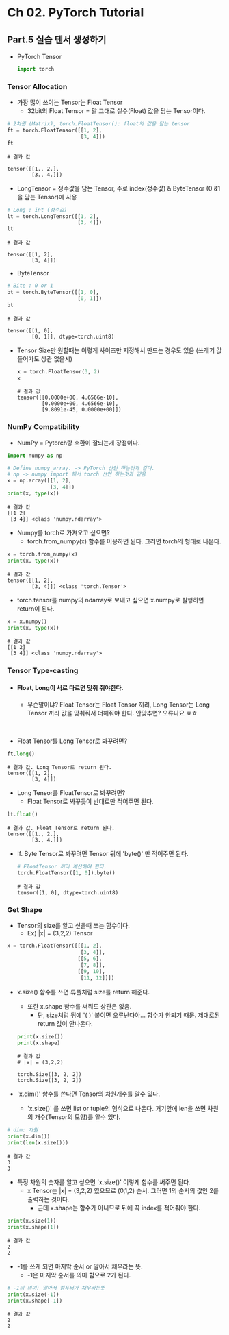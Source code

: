 # Ch 02. PyTorch Tutorial

## Part.5 실습 텐서 생성하기

- PyTorch Tensor

  ```python
  import torch
  ```



### Tensor Allocation

- 가장 많이 쓰이는 Tensor는 Float Tensor
  - 32bit의 Float Tensor = 말 그대로 실수(Float) 값을 담는 Tensor이다.

```python
# 2차원 (Matrix), torch.FloatTensor(): float의 값을 담는 tensor
ft = torch.FloatTensor([[1, 2],
                        [3, 4]])
ft
```



```
# 결과 값

tensor([[1., 2.],
        [3., 4.]])
```



- LongTensor = 정수값을 담는 Tensor, 주로 index(정수값) & ByteTensor (0 &1을 담는 Tensor)에 사용

```python
# Long : int (정수값)
lt = torch.LongTensor([[1, 2],
                       [3, 4]])
lt
```



```
# 결과 값

tensor([[1, 2],
        [3, 4]])
```



- ByteTensor

```python
# Bite : 0 or 1
bt = torch.ByteTensor([[1, 0],
                       [0, 1]])
bt
```



```
# 결과 값

tensor([[1, 0],
        [0, 1]], dtype=torch.uint8)
```



- Tensor Size만 원할때는 이렇게 사이즈만 지정해서 만드는 경우도 있음 (쓰레기 값 들어가도 상관 없을시)

  ```python
  x = torch.FloatTensor(3, 2)
  x
  ```

  

  ```
  # 결과 값
  tensor([[0.0000e+00, 4.6566e-10],
          [0.0000e+00, 4.6566e-10],
          [9.8091e-45, 0.0000e+00]])
  ```

  



### NumPy Compatibility

* NumPy =  Pytorch랑 호환이 잘되는게 장점이다.

```python
import numpy as np

# Define numpy array. -> PyTorch 선언 하는것과 같다.
# np -> numpy import 해서 torch 선언 하는것과 같음
x = np.array([[1, 2],
              [3, 4]])
print(x, type(x))
```



```
# 결과 값
[[1 2]
 [3 4]] <class 'numpy.ndarray'>
```



- Numpy를 torch로 가져오고 싶으면? 
  - torch.from_numpy(x) 함수를 이용하면 된다. 그러면 torch의 형태로 나온다.

```python
x = torch.from_numpy(x)
print(x, type(x))
```



```
# 결과 값
tensor([[1, 2],
        [3, 4]]) <class 'torch.Tensor'>
```



- torch.tensor를 numpy의 ndarray로 보내고 싶으면 x.numpy로 실행하면 return이 된다.

```python
x = x.numpy()
print(x, type(x))
```



```
# 결과 값
[[1 2]
 [3 4]] <class 'numpy.ndarray'>
```



### Tensor Type-casting

- ####  Float, Long이 서로 다르면 맞춰 줘야한다.

  - 무슨말이냐? Float Tensor는 Float Tensor 끼리, Long Tensor는 Long Tensor 끼리 값을 맞춰줘서 더해줘야 한다. 안맞추면? 오류나요 ㅎㅎ

​	

- Float Tensor를 Long Tensor로 봐꾸려면?

```python
ft.long()
```



```
# 결과 값. Long Tensor로 return 된다.
tensor([[1, 2],
        [3, 4]])
```



* Long Tensor를 FloatTensor로 봐꾸려면?
  * Float Tensor로 봐꾸듯이 반대로만 적어주면 된다.

```python
lt.float()
```



```
# 결과 값. Float Tensor로 return 된다.
tensor([[1., 2.],
        [3., 4.]])
```



* If. Byte Tensor로 봐꾸려면 Tensor 뒤에 'byte()' 만 적어주면 된다.

  ```python
  # FloatTensor 끼리 계산해야 한다.
  torch.FloatTensor([1, 0]).byte()
  ```

  

  ```
  # 결과 값
  tensor([1, 0], dtype=torch.uint8)
  ```



### Get Shape

* Tensor의 size를 알고 싶을때 쓰는 함수이다. 
  * Ex) |x| = (3,2,2) Tensor

```python
x = torch.FloatTensor([[[1, 2],
                        [3, 4]],
                       [[5, 6],
                        [7, 8]],
                       [[9, 10],
                        [11, 12]]])
```



* x.size() 함수를 쓰면 튜플처럼 size를 return 해준다.

  * 또한 x.shape 함수를 써줘도 상관은 없음. 
    * 단, size처럼 뒤에 '( )' 붙이면 오류난다야... 함수가 안되기 때문. 제대로된 return 값이 안나온다.

  ```python
  print(x.size())
  print(x.shape)
  ```

  

  ```
  # 결과 값
  # |x| = (3,2,2) 
  
  torch.Size([3, 2, 2])
  torch.Size([3, 2, 2])
  
  ```

  

* 'x.dim()' 함수를 쓴다면 Tensor의 차원개수를 알수 있다. 

  * 'x.size()' 를 쓰면 list or tuple의 형식으로 나온다. 거기앞에 len을 쓰면 차원의 개수(Tensor의 모양)를 알수 있다.

```python
# dim: 차원
print(x.dim())
print(len(x.size()))
```



```
# 결과 값
3
3
```



* 특정 차원의 숫자를 알고 싶으면 'x.size()' 이렇게 함수를 써주면 된다.
  * x Tensor는 |x| = (3,2,2) 였으므로 (0,1,2) 순서. 그러면 1의 순서의 값인 2를 출력하는 것이다.
    * 근데 x.shape는 함수가 아니므로 뒤에 꼭 index를 적어줘야 한다.

```python
print(x.size(1))
print(x.shape[1])
```



```
# 결과 값
2
2
```



* -1를 쓰게 되면 마지막 순서 or 알아서 채우라는 뜻.
  * -1은 마지막 순서를 의미 함으로 2가 된다.

```python
# -1의 의미: 알아서 컴퓨터가 채우라는뜻
print(x.size(-1))
print(x.shape[-1])
```



```
# 결과 값
2
2
```


